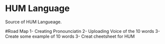 # HUM Language
Source of HUM Langueage.

#Road Map
1- Creating Pronounciatin
2- Uploading Voice of the 10 words
3- Create some example of 10 words
3- Creat cheetsheet for HUM 
